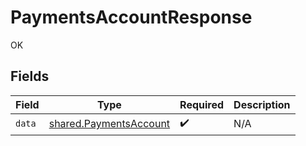 # PaymentsAccountResponse

OK


## Fields

| Field                                                            | Type                                                             | Required                                                         | Description                                                      |
| ---------------------------------------------------------------- | ---------------------------------------------------------------- | ---------------------------------------------------------------- | ---------------------------------------------------------------- |
| `data`                                                           | [shared.PaymentsAccount](../../models/shared/paymentsaccount.md) | :heavy_check_mark:                                               | N/A                                                              |
